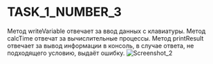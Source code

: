 # TASK_1_NUMBER_3

Метод writeVariable отвечает за ввод данных с клавиатуры.
Метод calcTime отвечат за вычислительные процессы.
Метод printResult отвечает за вывод информации в консоль, в случае ответа, не подходящего условию, выдаёт ошибку.
![Screenshot_2](https://user-images.githubusercontent.com/90616140/139054110-db79fffa-ad27-4672-9068-94bf7797fee5.png)
